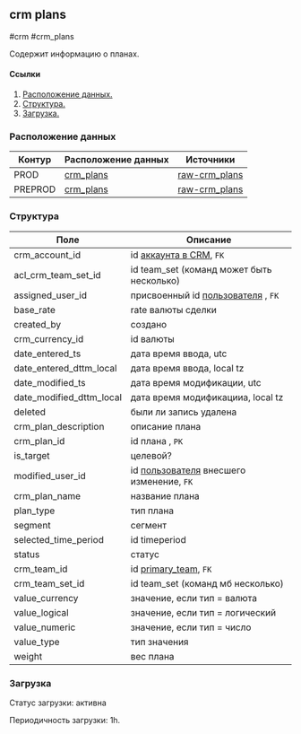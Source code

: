 ## crm plans
#crm #crm_plans

Содержит информацию о планах.


#### Ссылки
1. [Расположение данных.](#расположение-данных)
2. [Структура.](#структура)
3. [Загрузка.](#загрузка)


### Расположение данных

| Контур  | Расположение данных                                                                                      | Источники                                                                                                                   |
|---------|----------------------------------------------------------------------------------------------------------|-----------------------------------------------------------------------------------------------------------------------------|
| PROD    | [crm_plans](https://yt.yandex-team.ru/hahn/navigation?path=//home/cloud-dwh/data/prod/ods/crm/crm_plans) | [raw-crm_plans](https://yt.yandex-team.ru/hahn/navigation?path=//home/cloud-dwh/data/prod/raw/mysql/crm-cloud/cloud8_plans) |
| PREPROD | [crm_plans](https://yt.yandex-team.ru/hahn/navigation?path=//home/cloud-dwh/data/prod/ods/crm/crm_plans) | [raw-crm_plans](https://yt.yandex-team.ru/hahn/navigation?path=//home/cloud-dwh/data/prod/raw/mysql/crm-cloud/cloud8_plans) |


### Структура

| Поле                     | Описание                                                                                                                         |
|--------------------------|----------------------------------------------------------------------------------------------------------------------------------|
| crm_account_id           | id [аккаунта в CRM](https://a.yandex-team.ru/arc_vcs/cloud/dwh/nirvana/vh/workflows/ods/yt/crm/crm_accounts), `FK`               |
| acl_crm_team_set_id      | id team_set (команд может быть несколько)                                                                                        |
| assigned_user_id         | присвоенный id [пользователя](https://a.yandex-team.ru/arc_vcs/cloud/dwh/nirvana/vh/workflows/ods/yt/crm/crm_users) , `FK`       |
| base_rate                | rate валюты сделки                                                                                                               |
| created_by               | создано                                                                                                                          |
| crm_currency_id          | id валюты                                                                                                                        |
| date_entered_ts          | дата время ввода, utc                                                                                                            |
| date_entered_dttm_local  | дата время ввода, local tz                                                                                                       |
| date_modified_ts         | дата время модификации, utc                                                                                                      |
| date_modified_dttm_local | дата время модификацииа, local tz                                                                                                |
| deleted                  | были ли запись удалена                                                                                                           |
| crm_plan_description     | описание плана                                                                                                                   |
| crm_plan_id              | id плана , `PK`                                                                                                                  |
| is_target                | целевой?                                                                                                                         |
| modified_user_id         | id [пользователя](https://a.yandex-team.ru/arc_vcs/cloud/dwh/nirvana/vh/workflows/ods/yt/crm/crm_users) внесшего изменение, `FK` |
| crm_plan_name            | название плана                                                                                                                   |
| plan_type                | тип плана                                                                                                                        |
| segment                  | сегмент                                                                                                                          |
| selected_time_period     | id timeperiod                                                                                                                    |
| status                   | статус                                                                                                                           |
| crm_team_id              | id [primary_team](https://a.yandex-team.ru/arc_vcs/cloud/dwh/nirvana/vh/workflows/ods/yt/crm/crm_teams), `FK`                    |
| crm_team_set_id          | id team_set (команд мб несколько)                                                                                                |
| value_currency           | значение, если тип = валюта                                                                                                      |
| value_logical            | значение, если тип = логический                                                                                                  |
| value_numeric            | значение, если тип = число                                                                                                       |
| value_type               | тип значения                                                                                                                     |
| weight                   | вес плана                                                                                                                        |


### Загрузка
Статус загрузки: активна

Периодичность загрузки: 1h.
